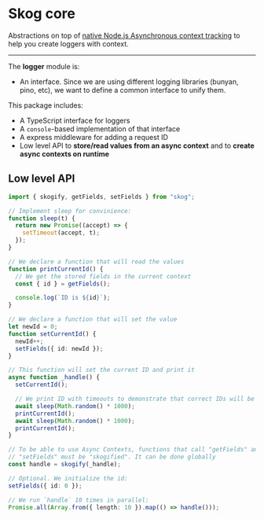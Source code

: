 # Skog core

Abstractions on top of [native Node.js Asynchronous context tracking](https://nodejs.org/api/async_context.html) to help you create loggers with context.

---

The **logger** module is:

- An interface. Since we are using different logging libraries (bunyan, pino, etc), we want to define a common interface to unify them.

This package includes:

- A TypeScript interface for loggers
- A `console`-based implementation of that interface
- A express middleware for adding a request ID
- Low level API to **store/read values from an async context** and to **create async contexts on runtime**

## Low level API

```ts
import { skogify, getFields, setFields } from "skog";

// Implement sleep for convinience:
function sleep(t) {
  return new Promise((accept) => {
    setTimeout(accept, t);
  });
}

// We declare a function that will read the values
function printCurrentId() {
  // We get the stored fields in the current context
  const { id } = getFields();

  console.log(`ID is ${id}`);
}

// We declare a function that will set the value
let newId = 0;
function setCurrentId() {
  newId++;
  setFields({ id: newId });
}

// This function will set the current ID and print it
async function _handle() {
  setCurrentId();

  // We print ID with timeouts to demonstrate that correct IDs will be printed
  await sleep(Math.random() * 1000);
  printCurrentId();
  await sleep(Math.random() * 1000);
  printCurrentId();
}

// To be able to use Async Contexts, functions that call "getFields" and
// "setFields" must be "skogified". It can be done globally
const handle = skogify(_handle);

// Optional. We initialize the id:
setFields({ id: 0 });

// We run `handle` 10 times in parallel:
Promise.all(Array.from({ length: 10 }).map(() => handle()));
```
